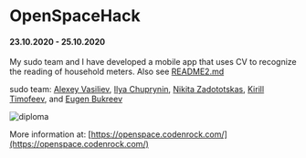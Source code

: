 # OpenSpaceHack
#### 23.10.2020 - 25.10.2020

My sudo team and I have developed a mobile app that uses CV to recognize the reading of household meters. Also see [README2.md](https://github.com/eugenpolytechnic/hackatons/blob/master/OpenSpaceHack/README2.md)

sudo team: [Alexey Vasiliev](https://github.com/vasilievan), [Ilya Chuprynin](https://github.com/Valaubr), [Nikita Zadototskas](https://github.com/zadorotskas), [Kirill Timofeev](https://github.com/NoG4Ek), and [Eugen Bukreev](https://github.com/eugenpolytechnic)

![diploma](https://github.com/eugenpolytechnic/hackatons/blob/master/OpenSpaceHack/Bukreev_Evgeniy_compressed-1.png)

More information at: [https://openspace.codenrock.com/](https://openspace.codenrock.com/)
